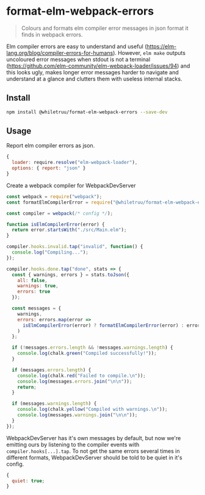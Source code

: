 # format-elm-webpack-errors

> Colours and formats elm compiler error messages in json format it finds in webpack errors.

Elm compiler errors are easy to understand and useful (https://elm-lang.org/blog/compiler-errors-for-humans). However, `elm make` outputs uncoloured error messages when stdout is not a terminal (https://github.com/elm-community/elm-webpack-loader/issues/94) and this looks ugly, makes longer error messages harder to navigate and understand at a glance and clutters them with useless internal stacks.

## Install

```bash
npm install @whiletruu/format-elm-webpack-errors --save-dev
```

## Usage

Report elm compiler errors as json.

```js
{
  loader: require.resolve("elm-webpack-loader"),
  options: { report: "json" }
}
```

Create a webpack compiler for WebpackDevServer

```js
const webpack = require("webpack");
const formatElmCompilerError = require("@whiletruu/format-elm-webpack-errors");

const compiler = webpack(/* config */);

function isElmCompilerError(error) {
  return error.startsWith("./src/Main.elm");
}

compiler.hooks.invalid.tap("invalid", function() {
  console.log("Compiling...");
});

compiler.hooks.done.tap("done", stats => {
  const { warnings, errors } = stats.toJson({
    all: false,
    warnings: true,
    errors: true
  });

  const messages = {
    warnings,
    errors: errors.map(error =>
      isElmCompilerError(error) ? formatElmCompilerError(error) : error
    )
  };

  if (!messages.errors.length && !messages.warnings.length) {
    console.log(chalk.green("Compiled successfully!"));
  }

  if (messages.errors.length) {
    console.log(chalk.red("Failed to compile.\n"));
    console.log(messages.errors.join("\n\n"));
    return;
  }

  if (messages.warnings.length) {
    console.log(chalk.yellow("Compiled with warnings.\n"));
    console.log(messages.warnings.join("\n\n"));
  }
});
```

WebpackDevServer has it's own messages by default, but now we're emitting ours
by listening to the compiler events with `compiler.hooks[...].tap`.
To not get the same errors several times in different formats,
WebpackDevServer should be told to be quiet in it's config.

```js
{
  quiet: true;
}
```
